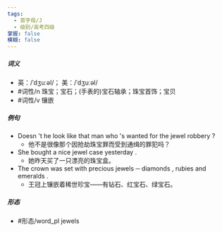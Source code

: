 ```yaml
---
tags:
  - 首字母/J
  - 级别/高考四级
掌握: false
模糊: false
---
```

##### 词义
- 英：/ˈdʒuːəl/； 美：/ˈdʒuːəl/
- #词性/n  珠宝；宝石；(手表的)宝石轴承；珠宝首饰；宝贝
- #词性/v  镶嵌
##### 例句
- Doesn 't he look like that man who 's wanted for the jewel robbery ?
	- 他不是很像那个因抢劫珠宝罪而受到通缉的罪犯吗？
- She bought a nice jewel case yesterday .
	- 她昨天买了一只漂亮的珠宝盒。
- The crown was set with precious jewels ─ diamonds , rubies and emeralds .
	- 王冠上镶嵌着稀世珍宝——有钻石、红宝石、绿宝石。
##### 形态
- #形态/word_pl jewels
